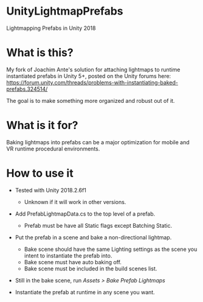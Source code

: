 # UnityLightmapPrefabs
Lightmapping Prefabs in Unity 2018

# What is this?
My fork of Joachim Ante's solution for attaching lightmaps to runtime instantiated prefabs in Unity 5+, posted on the Unity forums here: https://forum.unity.com/threads/problems-with-instantiating-baked-prefabs.324514/

The goal is to make something more organized and robust out of it.

# What is it for?
Baking lightmaps into prefabs can be a major optimization for mobile and VR runtime procedural environments.

# How to use it
- Tested with Unity 2018.2.6f1
  - Unknown if it will work in other versions.
  

- Add PrefabLightmapData.cs to the top level of a prefab.
  - Prefab must be have all Static flags except Batching Static.
- Put the prefab in a scene and bake a non-directional lightmap.
  - Bake scene should have the same Lighting settings as the scene you intent to instantiate the prefab into.
  - Bake scene must have auto baking off.
  - Bake scene must be included in the build scenes list.
- Still in the bake scene, run _Assets > Bake Prefab Lightmaps_
- Instantiate the prefab at runtime in any scene you want.
